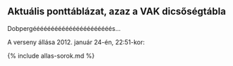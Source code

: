 ## Aktuális ponttáblázat, azaz a VAK dicsőségtábla

Dobpergéééééééééééééééééééééés...

A verseny állása 2012. január 24-én, 22:51-kor:

{% include allas-sorok.md %}
